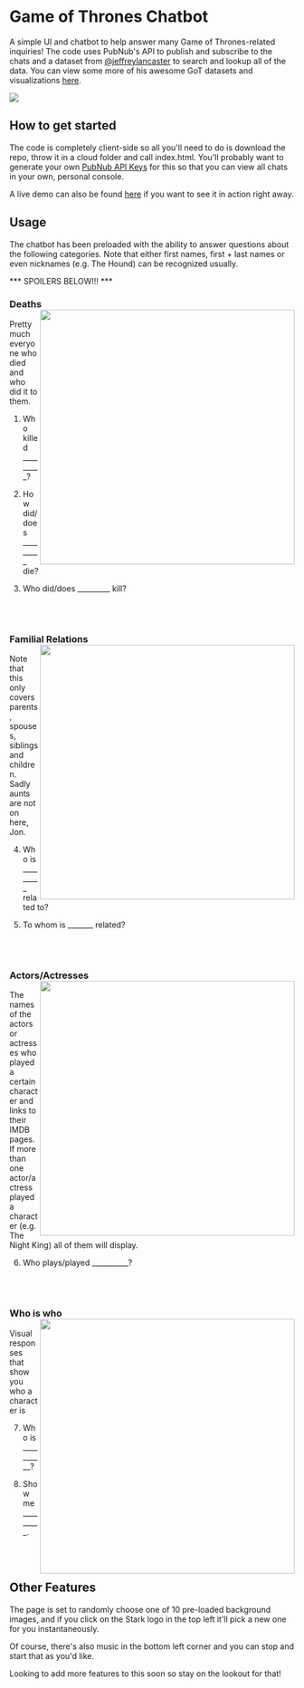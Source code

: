 # Game of Thrones Chatbot
A simple UI and chatbot to help answer many Game of Thrones-related inquiries! The code uses PubNub's API to publish and subscribe to the chats and a dataset from [@jeffreylancaster](https://github.com/jeffreylancaster) to search and lookup all of the data. You can view some more of his awesome GoT datasets and visualizations [here]( https://github.com/jeffreylancaster/game-of-thrones).

<img src="https://jared-hack-projects.s3.us-east-2.amazonaws.com/game-of-thrones-chat/Github-Readme/full-screen.png"/>

## How to get started
The code is completely client-side so all you'll need to do is download the repo, throw it in a cloud folder and call index.html. You'll probably want to generate your own [PubNub API Keys](https://www.pubnub.com/docs/pubnub-rest-api-documentation) for this so that you can view all chats in your own, personal console.

A live demo can also be found <a href="https://jared-hack-projects.s3.us-east-2.amazonaws.com/game-of-thrones-chat/index.html" target="_blank">here</a> if you want to see it in action right away.

## Usage

The chatbot has been preloaded with the ability to answer questions about the following categories. Note that either first names, first + last names or even nicknames (e.g. The Hound) can be recognized usually.


*** SPOILERS BELOW!!! ***


### Deaths <img src="https://jared-hack-projects.s3.us-east-2.amazonaws.com/game-of-thrones-chat/Github-Readme/killing-questions.png" width="450" align="right"/>

Pretty much everyone who died and who did it to them.

1. Who killed _________? 

2. How did/does _________ die?

3. Who did/does _________ kill?

<br/><br/>

### Familial Relations<img src="https://jared-hack-projects.s3.us-east-2.amazonaws.com/game-of-thrones-chat/Github-Readme/relations-questions2.png" width="450" align="right"/>

Note that this only covers parents, spouses, siblings and children. Sadly aunts are not on here, Jon.

4. Who is _________ related to? 

5. To whom is _______ related?

<br/><br/>

### Actors/Actresses <img src="https://jared-hack-projects.s3.us-east-2.amazonaws.com/game-of-thrones-chat/Github-Readme/actor-questions.png" width="450" align="right"/>

The names of the actors or actresses who played a certain character and links to their IMDB pages. If more than one actor/actress played a character (e.g. The Night King) all of them will display.

6. Who plays/played __________?

<br/><br/>

### Who is who <img src="https://jared-hack-projects.s3.us-east-2.amazonaws.com/game-of-thrones-chat/Github-Readme/visual-question.png" width="450" align="right"/>

Visual responses that show you who a character is

7. Who is __________?

8. Show me _________.

<br/><br/>
## Other Features

The page is set to randomly choose one of 10 pre-loaded background images, and if you click on the Stark logo in the top left it'll pick a new one for you instantaneously. 

Of course, there's also music in the bottom left corner and you can stop and start that as you'd like.

Looking to add more features to this soon so stay on the lookout for that!
